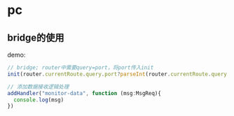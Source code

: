# pc
## bridge的使用

demo:
```typescript
// bridge; router中需要query=port，将port传入init
init(router.currentRoute.query.port?parseInt(router.currentRoute.query.port):8000)

// 添加数据接收逻辑处理
addHandler("monitor-data", function (msg:MsgReq){
  console.log(msg)
})
```
